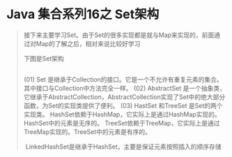 # Java 集合系列16之 Set架构

>接下来主要学习Set。由于Set的很多实现都是就与Map来实现的，前面通过对Map的了解之后，相对来说比较好学习
>
>下图是Set架构
>
>![]()
>
>(01) Set 是继承于Collection的接口。它是一个不允许有重复元素的集合。其中接口与Collection中方法完全一样。
>(02) AbstractSet 是一个抽象类，它继承于AbstractCollection，AbstractCollection实现了Set中的绝大部分函数，为Set的实现类提供了便利。
>(03) HastSet 和TreeSet 是Set的两个实现类。
>        HashSet依赖于HashMap，它实际上是通过HashMap实现的。HashSet中的元素是无序的。
>        TreeSet依赖于TreeMap，它实际上是通过TreeMap实现的。TreeSet中的元素是有序的。
>
>​	LinkedHashSet是继承于HashSet，主要是保证元素按照插入的顺序存储
>
>

